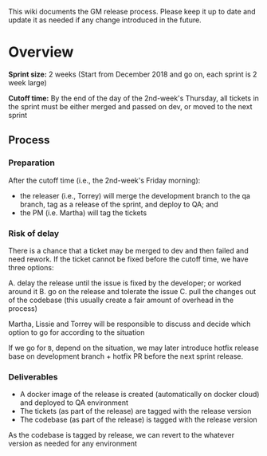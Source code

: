 This wiki documents the GM release process. Please keep it up to date and update it as needed if any change introduced in the future.

# Overview

**Sprint size:** 2 weeks (Start from December 2018 and go on, each sprint is 2 week large)

**Cutoff time:** By the end of the day of the 2nd-week's Thursday, all tickets in the sprint must be either merged and passed on dev, or moved to the next sprint

## Process

### Preparation

After the cutoff time (i.e., the 2nd-week's Friday morning):

- the releaser (i.e., Torrey) will merge the development branch to the qa branch, tag as a release of the sprint, and deploy to QA; and
- the PM (i.e. Martha) will tag the tickets

### Risk of delay

There is a chance that a ticket may be merged to dev and then failed and need rework. If the ticket cannot be fixed before the cutoff time, we have three options:

A. delay the release until the issue is fixed by the developer; or worked around it
B. go on the release and tolerate the issue
C. pull the changes out of the codebase (this usually create a fair amount of overhead in the process)

Martha, Lissie and Torrey will be responsible to discuss and decide which option to go for according to the situation

If we go for `B`, depend on the situation, we may later introduce hotfix release base on development branch + hotfix PR before the next sprint release.

### Deliverables

- A docker image of the release is created (automatically on docker cloud) and deployed to QA environment
- The tickets (as part of the release) are tagged with the release version
- The codebase (as part of the release) is tagged with the release version

As the codebase is tagged by release, we can revert to the whatever version as needed for any environment